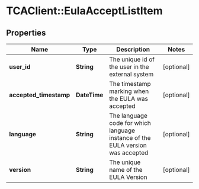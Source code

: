 # TCAClient::EulaAcceptListItem

## Properties
Name | Type | Description | Notes
------------ | ------------- | ------------- | -------------
**user_id** | **String** | The unique id of the user in the external system  | [optional] 
**accepted_timestamp** | **DateTime** | The timestamp marking when the EULA was accepted  | [optional] 
**language** | **String** | The language code for which language instance of the EULA version was accepted  | [optional] 
**version** | **String** | The unique name of the EULA Version  | [optional] 

